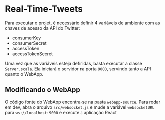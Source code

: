 # Real-Time-Tweets

Para executar o projet, é necessário definir 4 variáveis de ambiente com as chaves de acesso da API do Twitter:
* consumerKey
* consumerSecret
* accessToken
* accessTokenSecret

Uma vez que as variáveis esteja definidas, basta executar a classe `Server.scala`. Ela iniciará o servidor na porta `9000`, servindo tanto a API quanto o WebApp. 

## Modificando o WebApp
O código fonte do WebApp encontra-se na pasta `webapp-source`.  Para rodar em dev, abra o arquivo `src/websocket.js` e mude a variável `websocketURL` para  `ws://localhost:9000` e execute a aplicação React